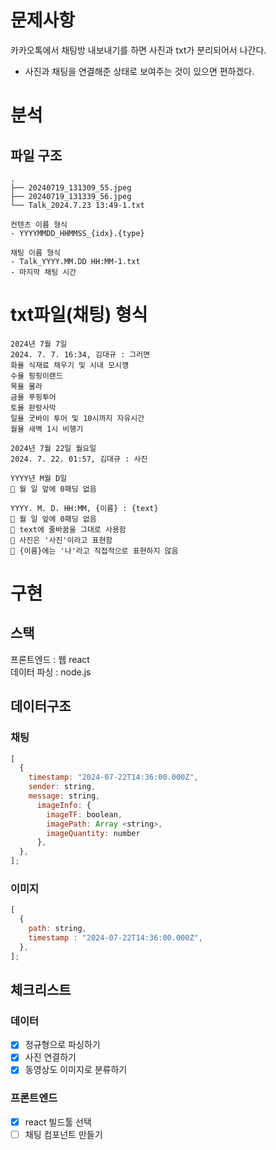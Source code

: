 # 문제사항

카카오톡에서 채팅방 내보내기를 하면 사진과 txt가 분리되어서 나간다.

- 사진과 채팅을 연결해준 상태로 보여주는 것이 있으면 편하겠다.

# 분석

## 파일 구조

```
.
├── 20240719_131309_55.jpeg
├── 20240719_131339_56.jpeg
└── Talk_2024.7.23 13:49-1.txt
```

```
컨텐츠 이름 형식
- YYYYMMDD_HHMMSS_{idx}.{type}

채팅 이름 형식
- Talk_YYYY.MM.DD HH:MM-1.txt
- 마지막 채팅 시간
```

# txt파일(채팅) 형식

```
2024년 7월 7일
2024. 7. 7. 16:34, 김대규 : 그러면
화욜 식재료 채우기 및 시내 모시꺵
수욜 핑핑이랜드
목욜 몰라
금욜 푸핑투어
토욜 판랑사막
일욜 굿바이 투어 및 10시까지 자유시간
월욜 새벽 1시 비행기

2024년 7월 22일 월요일
2024. 7. 22. 01:57, 김대규 : 사진
```

```
YYYY년 M월 D일
📍 월 일 앞에 0패딩 없음

YYYY. M. D. HH:MM, {이름} : {text}
📍 월 일 앞에 0패딩 없음
📍 text에 줄바꿈을 그대로 사용함
📍 사진은 '사진'이라고 표현함
📍 {이름}에는 '나'라고 직접적으로 표현하지 않음
```

# 구현

## 스택

프론트엔드 : 웹 react  
데이터 파싱 : node.js

## 데이터구조

### 채팅

```javascript
[
  {
    timestamp: "2024-07-22T14:36:00.000Z",
    sender: string,
    message: string,
      imageInfo: {
        imageTF: boolean,
        imagePath: Array <string>,
        imageQuantity: number
      },
  },
];
```

### 이미지

```javascript
[
  {
    path: string,
    timestamp : "2024-07-22T14:36:00.000Z",
  },
];
```

## 체크리스트

### 데이터

- [x] 정규형으로 파싱하기
- [x] 사진 연결하기
- [x] 동영상도 이미지로 분류하기

### 프론트엔드
- [x] react 빌드툴 선택
- [ ] 채팅 컴포넌트 만들기
